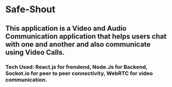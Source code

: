 # Safe-Shout
## This application is a Video and Audio Communication application that helps users chat with one and another and also communicate using Video Calls.
### Tech Used: React.js for frendend, Node.Js for Backend, Sockot.io for peer to peer connectivity, WebRTC for video communication.
